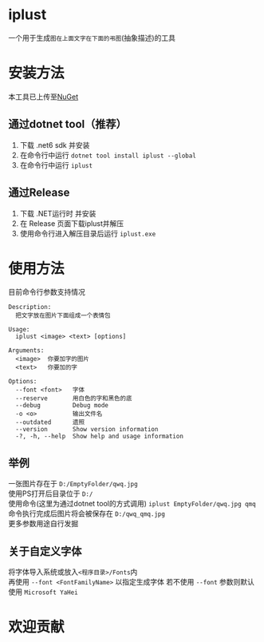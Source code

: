 # iplust
一个用于生成`图在上面文字在下面的弔图`(抽象描述)的工具

# 安装方法
本工具已上传至[NuGet](https://www.nuget.org/packages/iplust/)
## 通过dotnet tool（推荐）
1. 下载 .net6 sdk 并安装
2. 在命令行中运行 `dotnet tool install iplust --global`
3. 在命令行中运行 `iplust`

## 通过Release
1. 下载 .NET运行时 并安装
2. 在 Release 页面下载iplust并解压
3. 使用命令行进入解压目录后运行 `iplust.exe`

# 使用方法
目前命令行参数支持情况
```
Description:
  把文字放在图片下面组成一个表情包

Usage:
  iplust <image> <text> [options]

Arguments:
  <image>  你要加字的图片
  <text>   你要加的字

Options:
  --font <font>   字体
  --reserve       用白色的字和黑色的底
  --debug         Debug mode
  -o <o>          输出文件名
  --outdated      遗照
  --version       Show version information
  -?, -h, --help  Show help and usage information
```

## 举例
一张图片存在于 `D:/EmptyFolder/qwq.jpg`  
使用PS打开后目录位于 `D:/`  
使用命令(这里为通过dotnet tool的方式调用) `iplust EmptyFolder/qwq.jpg qmq`  
命令执行完成后图片将会被保存在 `D:/qwq_qmq.jpg`  
更多参数用途自行发掘  

## 关于自定义字体
将字体导入系统或放入`<程序目录>/Fonts`内  
再使用 `--font <FontFamilyName>` 以指定生成字体
若不使用 `--font` 参数则默认使用 `Microsoft YaHei`

# 欢迎贡献
